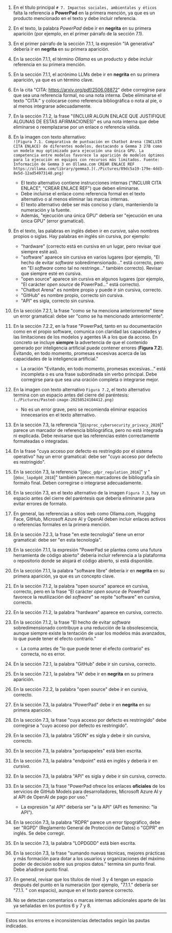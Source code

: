 1. En el título principal `# 7. Impactos sociales, ambientales y éticos` falta la referencia a **PowerPad** en la primera mención, ya que es un producto mencionado en el texto y debe incluir referencia.

2. En el texto, la palabra *PowerPad* debe ir en **negrita** en su primera aparición (por ejemplo, en el primer párrafo de la sección 7.1).

3. En el primer párrafo de la sección 7.1.1, la expresión "IA generativa" debería ir en **negrita** en su primera aparición.

4. En la sección 7.1.1, el término *Ollama* es un producto y debe incluir referencia en su primera mención.

5. En la sección 7.1.1, el acrónimo LLMs debe ir en **negrita** en su primera aparición, ya que es un término clave.

6. En la cita "CITA: https://arxiv.org/pdf/2506.08872" debe corregirse para que sea una referencia formal, no una nota interna. Debe eliminarse el texto "CITA:" y colocarse como referencia bibliográfica o nota al pie, o al menos integrarse adecuadamente.

7. En la sección 7.1.2, la frase "(INCLUIR ALGUN ENLACE QUE JUSTIFIQUE ALGUNAS DE ESTAS AFIRMACIONES)" es una nota interna que debe eliminarse o reemplazarse por un enlace o referencia válida.

8. En la imagen con texto alternativo:  
   `![Figura 7.1. Comparativa de puntuación en Chatbot Arena (INCLUIR CITA ENLACE) de diferentes modelos, destacando a Gemma 3 27B como un modelo muy optimizado para ejecución una única GPU. La competencia entre modelos favorece la aparición de modelos óptimos para la ejecución en equipos con recursos más limitados. Fuente: Información de Gemma 3 en Ollama.com CREAR ENLACE REF https://ollama.com/library/gemma3.](./Pictures/89dc5a19-179e-4dd3-8e5d-12ad54973148.png)`  
   - El texto alternativo contiene instrucciones internas ("INCLUIR CITA ENLACE", "CREAR ENLACE REF") que deben eliminarse.  
   - Debe incluirse el enlace como referencia formal en el texto alternativo o al menos eliminar las marcas internas.  
   - El texto alternativo debe ser más conciso y claro, manteniendo la numeración y la fuente.  
   - Además, "ejecución una única GPU" debería ser "ejecución en una única GPU" (error gramatical).

9. En el texto, las palabras en inglés deben ir en *cursiva*, salvo nombres propios o siglas. Hay palabras en inglés sin cursiva, por ejemplo:  
   - "hardware" (correcto está en cursiva en un lugar, pero revisar que siempre esté así).  
   - "software" aparece sin cursiva en varios lugares (por ejemplo, "El hecho de evitar *software* sobredimensionado..." está correcto, pero en "El *software* como tal no restringe..." también correcto). Revisar que siempre esté en cursiva.  
   - "open source" aparece sin cursiva en algunos lugares (por ejemplo, "El carácter *open source* de PowerPad..." está correcto).  
   - "Chatbot Arena" es nombre propio y puede ir sin cursiva, correcto.  
   - "GitHub" es nombre propio, correcto sin cursiva.  
   - "API" es sigla, correcto sin cursiva.

10. En la sección 7.2.1, la frase "como se ha menciona anteriormente" tiene un error gramatical: debe ser "como se ha mencionado anteriormente".

11. En la sección 7.2.2, en la frase "PowerPad, tanto en su documentación como en el propio software, comunica con claridad las capacidades y las limitaciones de los modelos y agentes IA a los que da acceso. En concreto se incluye **siempre** la advertencia de que el contenido generado por inteligencia artificial puede contener errores (**Figura 7.2**). Evitando, en todo momento, promesas excesivas acerca de las capacidades de la inteligencia artificial."  
    - La oración "Evitando, en todo momento, promesas excesivas..." está incompleta o es una frase subordinada sin verbo principal. Debe corregirse para que sea una oración completa o integrarse mejor.

12. En la imagen con texto alternativo `Figura 7.2`, el texto alternativo termina con un espacio antes del cierre del paréntesis:  
    `(./Pictures/Pasted-image-20250524104412.png)`  
    - No es un error grave, pero se recomienda eliminar espacios innecesarios en el texto alternativo.

13. En la sección 7.3, la referencia "[`@inproc_cybersecurity_privacy_2020`]" parece un marcador de referencia bibliográfica, pero no está integrada ni explicada. Debe revisarse que las referencias estén correctamente formateadas o integradas.

14. En la frase "cuya acceso por defecto es restringido por el sistema operativo" hay un error gramatical: debe ser "cuyo acceso por defecto es restringido".

15. En la sección 7.3, la referencia "[`@doc_gdpr_regulation_2016`]" y "[`@doc_lopdgdd_2018`]" también parecen marcadores de bibliografía sin formato final. Deben corregirse o integrarse adecuadamente.

16. En la sección 7.3, en el texto alternativo de la imagen `Figura 7.3`, hay un espacio antes del cierre del paréntesis que debería eliminarse para evitar errores de formato.

17. En general, las referencias a sitios web como Ollama.com, Hugging Face, GitHub, Microsoft Azure AI y OpenAI deben incluir enlaces activos o referencias formales en la primera mención.

18. En la sección 7.2.3, la frase "en este tecnología" tiene un error gramatical: debe ser "en esta tecnología".

19. En la sección 7.1.1, la expresión "PowerPad se plantea como una futura herramienta de código abierto" debería incluir referencia a la plataforma o repositorio donde se alojará el código abierto, si está disponible.

20. En la sección 7.1.1, la palabra "software libre" debería ir en **negrita** en su primera aparición, ya que es un concepto clave.

21. En la sección 7.1.2, la palabra "open source" aparece en cursiva, correcto, pero en la frase "El carácter *open source* de PowerPad favorece la reutilización del *software*" se repite "software" en cursiva, correcto.

22. En la sección 7.1.2, la palabra "hardware" aparece en cursiva, correcto.

23. En la sección 7.1.2, la frase "El hecho de evitar *software* sobredimensionado contribuye a una reducción de la obsolescencia, aunque siempre existe la tentación de usar los modelos más avanzados, lo que puede tener el efecto contrario."  
    - La coma antes de "lo que puede tener el efecto contrario" es correcta, no es error.

24. En la sección 7.2.1, la palabra "GitHub" debe ir sin cursiva, correcto.

25. En la sección 7.2.1, la palabra "IA" debe ir en **negrita** en su primera aparición.

26. En la sección 7.2.2, la palabra "open source" debe ir en cursiva, correcto.

27. En la sección 7.3, la palabra "PowerPad" debe ir en **negrita** en su primera aparición.

28. En la sección 7.3, la frase "cuya acceso por defecto es restringido" debe corregirse a "cuyo acceso por defecto es restringido".

29. En la sección 7.3, la palabra "JSON" es sigla y debe ir sin cursiva, correcto.

30. En la sección 7.3, la palabra "portapapeles" está bien escrita.

31. En la sección 7.3, la palabra "endpoint" está en inglés y debería ir en *cursiva*.

32. En la sección 7.3, la palabra "API" es sigla y debe ir sin cursiva, correcto.

33. En la sección 7.3, la frase "PowerPad ofrece los enlaces **oficiales** de los servicios de GitHub Models para desarrolladores, Microsoft Azure AI y al API de OpenAI de pago por uso."  
    - La expresión "al API" debería ser "a la API" (API es femenino: "la API").

34. En la sección 7.3, la palabra "RDPR" parece un error tipográfico, debe ser "RGPD" (Reglamento General de Protección de Datos) o "GDPR" en inglés. Se debe corregir.

35. En la sección 7.3, la palabra "LOPDGDD" está bien escrita.

36. En la sección 7.3, la frase "sumando nuevas técnicas, mejores prácticas y más formación para dotar a los usuarios y organizaciones del máximo poder de decisión sobre sus propios datos." termina sin punto final. Debe añadirse punto final.

37. En general, revisar que los títulos de nivel 3 y 4 tengan un espacio después del punto en la numeración (por ejemplo, "7.1.1." debería ser "7.1.1. " con espacio), aunque en el texto parece correcto.

38. No se detectan comentarios o marcas internas adicionales aparte de las ya señaladas en los puntos 6 y 7 y 8.

---

Estos son los errores e inconsistencias detectados según las pautas indicadas.